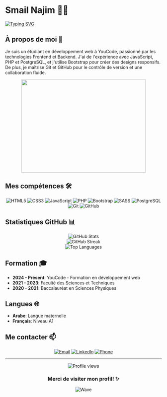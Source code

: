 # Smail Najim 👨‍💻

[![Typing SVG](https://readme-typing-svg.herokuapp.com?font=Fira+Code&pause=1000&width=435&lines=D%C3%A9veloppeur+Full-Stack;Passionn%C3%A9+par+le+Web;%C3%89tudiant+%C3%A0+YouCode)](https://git.io/typing-svg)

## À propos de moi 🚀

Je suis un étudiant en développement web à YouCode, passionné par les technologies Frontend et Backend. J'ai de l'expérience avec JavaScript, PHP et PostgreSQL, et j'utilise Bootstrap pour créer des designs responsifs. De plus, je maîtrise Git et GitHub pour le contrôle de version et une collaboration fluide.

<div align="center">
  <img src="https://media.giphy.com/media/qgQUggAC3Pfv687qPC/giphy.gif" width="400" height="300" />
</div>

## Mes compétences 🛠️

<div align="center">
  
  ![HTML5](https://img.shields.io/badge/HTML5-E34F26?style=for-the-badge&logo=html5&logoColor=white)
  ![CSS3](https://img.shields.io/badge/CSS3-1572B6?style=for-the-badge&logo=css3&logoColor=white)
  ![JavaScript](https://img.shields.io/badge/JavaScript-F7DF1E?style=for-the-badge&logo=javascript&logoColor=black)
  ![PHP](https://img.shields.io/badge/PHP-777BB4?style=for-the-badge&logo=php&logoColor=white)
  ![Bootstrap](https://img.shields.io/badge/Bootstrap-563D7C?style=for-the-badge&logo=bootstrap&logoColor=white)
  ![SASS](https://img.shields.io/badge/Sass-CC6699?style=for-the-badge&logo=sass&logoColor=white)
  ![PostgreSQL](https://img.shields.io/badge/PostgreSQL-316192?style=for-the-badge&logo=postgresql&logoColor=white)
  ![Git](https://img.shields.io/badge/Git-F05032?style=for-the-badge&logo=git&logoColor=white)
  ![GitHub](https://img.shields.io/badge/GitHub-100000?style=for-the-badge&logo=github&logoColor=white)
  
</div>

## Statistiques GitHub 📊

<div align="center">
  <img src="https://github-readme-stats.vercel.app/api?username=smail-najim&show_icons=true&theme=radical" alt="GitHub Stats" />
</div>

<div align="center">
  <img src="https://github-readme-streak-stats.herokuapp.com/?user=smail-najim&theme=radical" alt="GitHub Streak" />
</div>

<div align="center">
  <img src="https://github-readme-stats.vercel.app/api/top-langs/?username=smail-najim&layout=compact&theme=radical" alt="Top Languages" />
</div>


## Formation 🎓

- **2024 - Présent**: YouCode - Formation en développement web
- **2021 - 2023**: Faculté des Sciences et Techniques
- **2020 - 2021**: Baccalauréat en Sciences Physiques

## Langues 🌐

- **Arabe**: Langue maternelle
- **Français**: Niveau A1

## Me contacter 📫

<div align="center">
  
  [![Email](https://img.shields.io/badge/Email-smailnajim2003%40gmail.com-red?style=for-the-badge&logo=gmail)](mailto:smailnajim2003@gmail.com)
  [![LinkedIn](https://img.shields.io/badge/LinkedIn-smail--najim-blue?style=for-the-badge&logo=linkedin)](https://www.linkedin.com/in/smail-najim/)
  [![Phone](https://img.shields.io/badge/Phone-0620491248-green?style=for-the-badge&logo=whatsapp)](tel:+212620491248)
  
</div>

---

<div align="center">
  <img src="https://komarev.com/ghpvc/?username=smail-najim&color=blueviolet" alt="Profile views" />
</div>

<div align="center">
  
  ### Merci de visiter mon profil! ✨
  
  ![Wave](https://raw.githubusercontent.com/MartinHeinz/MartinHeinz/master/wave.gif)
  
</div>
